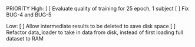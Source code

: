 PRIORITY
High:
[ ] Evaluate quality of training for 25 epoch, 1 subject
[ ] Fix BUG-4 and BUG-5

Low:
[ ] Allow intermediate results to be deleted to save disk space
[ ] Refactor data_loader to take in data from disk, instead of first loading full dataset to RAM
